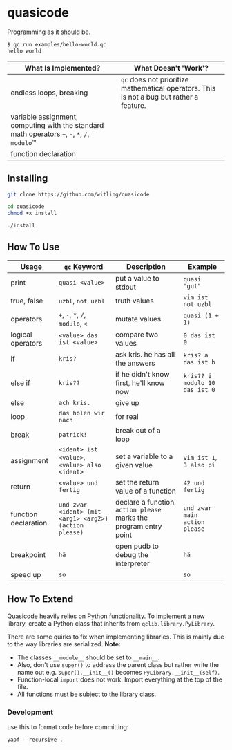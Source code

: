 # quasicode

Programming as it should be.

``` bash
$ qc run examples/hello-world.qc
hello world
```

What Is Implemented? | What Doesn't 'Work'?
---|---
endless loops, breaking | `qc` does not prioritize mathematical operators. This is not a bug but rather a feature.
variable assignment, computing with the standard math operators `+`, `-`, `*`, `/`, `modulo`™ | 
function declaration | 

## Installing

``` bash
git clone https://github.com/witling/quasicode

cd quasicode
chmod +x install

./install
```

## How To Use

Usage | `qc` Keyword | Description | Example
---|---|---|---
print | `quasi <value>` | put a value to stdout | `quasi "gut"`
true, false | `uzbl`, `not uzbl` | truth values | `vim ist not uzbl`
operators | `+`, `-`, `*`, `/`, `modulo`, `<` | mutate values | `quasi (1 + 1)`
logical operators | `<value> das ist <value>` | compare two values | `0 das ist 0`
if | `kris?` | ask kris. he has all the answers | `kris? a das ist b`
else if | `kris??` | if he didn't know first, he'll know now | `kris?? i modulo 10 das ist 0`
else | `ach kris.` | give up |
loop | `das holen wir nach` | for real |
break | `patrick!` | break out of a loop |
assignment | `<ident> ist <value>`, `<value> also <ident>` | set a variable to a given value | `vim ist 1`, `3 also pi`
return | `<value> und fertig` | set the return value of a function | `42 und fertig`
function declaration | `und zwar <ident> (mit <arg1> <arg2>) (action please)` | declare a function. `action please` marks the program entry point | `und zwar main action please`
breakpoint | `hä` | open pudb to debug the interpreter | `hä`
speed up | `so` |  | `so`

## How To Extend

Quasicode heavily relies on Python functionality. To implement a new library, create a Python class that inherits from `qclib.library.PyLibrary`.

There are some quirks to fix when implementing libraries. This is mainly due to the way libraries are serialized. **Note:**

- The classes `__module__` should be set to `__main__`.
- Also, don't use `super()` to address the parent class but rather write the name out e.g. `super().__init__()` becomes `PyLibrary.__init__(self)`.
- Function-local `import` does not work. Import everything at the top of the file.
- All functions must be subject to the library class.

### Development

use this to format code before committing:

```
yapf --recursive .
```
